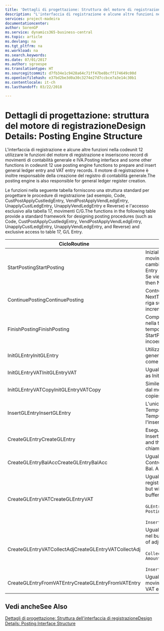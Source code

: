 ```yaml
---
title: 'Dettagli di progettazione: Struttura del motore di registrazione | Microsoft Docs'
description: "L'interfaccia di registrazione e alcune altre funzioni nella codeunit 12 utilizzare le funzioni del motore di registrazione e inseriscono record di movimenti di contabilità generale e IVA. Il motore di registrazione è inoltre responsabile della creazione del registro di contabilità generale."
services: project-madeira
documentationcenter: 
author: SorenGP
ms.service: dynamics365-business-central
ms.topic: article
ms.devlang: na
ms.tgt_pltfrm: na
ms.workload: na
ms.search.keywords: 
ms.date: 07/01/2017
ms.author: sgroespe
ms.translationtype: HT
ms.sourcegitcommit: d7fb34e1c9428a64c71ff47be8bcff174649c00d
ms.openlocfilehash: e37bd2be3d0a30c3274e27d7ccbce7a3e14c30b1
ms.contentlocale: it-ch
ms.lasthandoff: 03/22/2018

---
```

# <a name="design-details-posting-engine-structure"></a><span data-ttu-id="332be-104">Dettagli di progettazione: struttura del motore di registrazione</span><span class="sxs-lookup"><span data-stu-id="332be-104">Design Details: Posting Engine Structure</span></span>
<span data-ttu-id="332be-105">L'interfaccia di registrazione e alcune altre funzioni nella codeunit 12 utilizzare le funzioni del motore di registrazione e inseriscono record di movimenti di contabilità generale e IVA.</span><span class="sxs-lookup"><span data-stu-id="332be-105">Posting interface and some other functions in codeunit 12 use posting engine functions to prepare and insert general ledger entry and VAT entry records.</span></span> <span data-ttu-id="332be-106">Il motore di registrazione è inoltre responsabile della creazione del registro di contabilità generale.</span><span class="sxs-lookup"><span data-stu-id="332be-106">The posting engine is also responsible for general ledger register creation.</span></span>  
  
 <span data-ttu-id="332be-107">Le funzioni nella seguente tabella forniscono una struttura standard per progettare le procedure di registrazione (ad esempio, Code, CustPostApplyCustledgEntry, VendPostApplyVendLedgEntry, UnapplyCustLedgEntry, UnapplyVendLedgEntry e Reverse) e l'accesso esclusivo alla tabella 17, movimenti C/G.</span><span class="sxs-lookup"><span data-stu-id="332be-107">The functions in the following table provide a standard framework for designing posting procedures (such as Code, CustPostApplyCustledgEntry, VendPostApplyVendLedgEntry, UnapplyCustLedgEntry, UnapplyVendLedgEntry, and Reverse) and exclusive access to table 17, G/L Entry.</span></span>  
  
|<span data-ttu-id="332be-108">Ciclo</span><span class="sxs-lookup"><span data-stu-id="332be-108">Routine</span></span>|<span data-ttu-id="332be-109">Description</span><span class="sxs-lookup"><span data-stu-id="332be-109">Description</span></span>|  
|-------------|---------------------------------------|  
|<span data-ttu-id="332be-110">StartPosting</span><span class="sxs-lookup"><span data-stu-id="332be-110">StartPosting</span></span>|<span data-ttu-id="332be-111">Inizializza il buffer di registrazione TempGLEntryBuf, blocca le tabelle dei movimenti IVA e C/G e inizializza il periodo contabile, il registro C/G e il tasso di cambio.</span><span class="sxs-lookup"><span data-stu-id="332be-111">Initializes posting buffer TempGLEntryBuf, locks G/L Entry and VAT Entry tables, and initializes Accounting Period, G/L Register, and Exchange Rate.</span></span> <span data-ttu-id="332be-112">Se viene chiamato una sola volta, NextEntryNo è 0.</span><span class="sxs-lookup"><span data-stu-id="332be-112">Should be called only once, then NextEntryNo is 0.</span></span>|  
|<span data-ttu-id="332be-113">ContinuePosting</span><span class="sxs-lookup"><span data-stu-id="332be-113">ContinuePosting</span></span>|<span data-ttu-id="332be-114">Controlla e registra l''IVA ad esigibilità differita dell'incremento NextTransactionNo della transazione precedente e prepara la registrazione della riga successiva.</span><span class="sxs-lookup"><span data-stu-id="332be-114">Checks and posts unrealized VAT for previous transaction increment NextTransactionNo and prepares post of next line.</span></span>|  
|<span data-ttu-id="332be-115">FinishPosting</span><span class="sxs-lookup"><span data-stu-id="332be-115">FinishPosting</span></span>|<span data-ttu-id="332be-116">Completa la registrazione inserendo i movimenti di C/G dal buffer temporaneo nella tabella di database.</span><span class="sxs-lookup"><span data-stu-id="332be-116">Completes posting by inserting G/L entries from temporary buffer into database table.</span></span> <span data-ttu-id="332be-117">Utilizzato sempre insieme a StartPosting.</span><span class="sxs-lookup"><span data-stu-id="332be-117">Always used together with StartPosting.</span></span> <span data-ttu-id="332be-118">Verifica la presenza di incoerenze.</span><span class="sxs-lookup"><span data-stu-id="332be-118">Checks for inconsistencies.</span></span>|  
|<span data-ttu-id="332be-119">InitGLEntry</span><span class="sxs-lookup"><span data-stu-id="332be-119">InitGLEntry</span></span>|<span data-ttu-id="332be-120">Utilizzato per inizializzare nuovo movimento C/G per riga di registrazioni generali.</span><span class="sxs-lookup"><span data-stu-id="332be-120">Used to initialize new G/L entry for Gen. Jnl Line.</span></span> <span data-ttu-id="332be-121">Restituisce GLEntry come parametro.</span><span class="sxs-lookup"><span data-stu-id="332be-121">Returns GLEntry as parameter.</span></span>|  
|<span data-ttu-id="332be-122">InitGLEntryVAT</span><span class="sxs-lookup"><span data-stu-id="332be-122">InitGLEntryVAT</span></span>|<span data-ttu-id="332be-123">Uguale a InitGLEntry, ma assegna anche contropartita e SummarizeVAT.</span><span class="sxs-lookup"><span data-stu-id="332be-123">Same as InitGLEntry, but also assigns Bal. Account No. and SummarizeVAT.</span></span>|  
|<span data-ttu-id="332be-124">InitGLEntryVATCopy</span><span class="sxs-lookup"><span data-stu-id="332be-124">InitGLEntryVATCopy</span></span>|<span data-ttu-id="332be-125">Simile a InitGLEntryVAT, ma copia anche i dati delle categorie di registrazione dal movimento IVA prima di SummarizeVAT.</span><span class="sxs-lookup"><span data-stu-id="332be-125">Similar to InitGLEntryVAT, but also copies posting groups data from VAT Entry before SummarizeVAT.</span></span>|  
|<span data-ttu-id="332be-126">InsertGLEntry</span><span class="sxs-lookup"><span data-stu-id="332be-126">InsertGLEntry</span></span>|<span data-ttu-id="332be-127">L'unica funzione che inserisce movimenti C/G nella tabella globale di TempGLEntryBuf.</span><span class="sxs-lookup"><span data-stu-id="332be-127">The only function that inserts G/L entry into global TempGLEntryBuf table.</span></span> <span data-ttu-id="332be-128">Utilizzare sempre questa funzione per l'inserimento.</span><span class="sxs-lookup"><span data-stu-id="332be-128">Always use this function for insert.</span></span>|  
|<span data-ttu-id="332be-129">CreateGLEntry</span><span class="sxs-lookup"><span data-stu-id="332be-129">CreateGLEntry</span></span>|<span data-ttu-id="332be-130">Esegue un InitGLEntry, assegna Importo in valuta addiz. ed esegue InsertGLEntry.</span><span class="sxs-lookup"><span data-stu-id="332be-130">Performs an InitGLEntry, assigns Additional Currency Amount, and then performs InsertGLEntry.</span></span> <span data-ttu-id="332be-131">Sostituisce molte righe di codice a una singola chiamata di funzione.</span><span class="sxs-lookup"><span data-stu-id="332be-131">Replaces several lines of code with a single function call.</span></span>|  
|<span data-ttu-id="332be-132">CreateGLEntryBalAcc</span><span class="sxs-lookup"><span data-stu-id="332be-132">CreateGLEntryBalAcc</span></span>|<span data-ttu-id="332be-133">Uguale a CreateGLEntry, ma assegna anche Tipo contropartita e Contropartita.</span><span class="sxs-lookup"><span data-stu-id="332be-133">Same as CreateGLEntry, but also assigns Bal. Account Type and Bal. Account No.</span></span>|  
|<span data-ttu-id="332be-134">CreateGLEntryVAT</span><span class="sxs-lookup"><span data-stu-id="332be-134">CreateGLEntryVAT</span></span>|<span data-ttu-id="332be-135">Uguale a CreateGLEntry, ma con elaborazione addizionale delle categorie di registrazione e salvataggio nel buffer temporaneo IVA:</span><span class="sxs-lookup"><span data-stu-id="332be-135">Same as CreateGLEntry, but with additional processing for posting groups and saving to temporary VAT buffer:</span></span><br /><br /> `GLEntry.CopyPostingGroupsFromDtldCVBuf(DtldCVLedgEntryBuf,GenJnlLine."Gen. Posting Type");`<br /><br /> `InsertVATEntriesFromTemp(DtldCVLedgEntryBuf,GLEntry);`|  
|<span data-ttu-id="332be-136">CreateGLEntryVATCollectAdj</span><span class="sxs-lookup"><span data-stu-id="332be-136">CreateGLEntryVATCollectAdj</span></span>|<span data-ttu-id="332be-137">Uguale a CreateGLEntry, ma con raccolta addizionale di rettifiche e salvataggio nel buffer temporaneo IVA:</span><span class="sxs-lookup"><span data-stu-id="332be-137">Same as CreateGLEntry, but with additional collection of adjustments and saving to temporary VAT buffer:</span></span><br /><br /> `CollectAdjustment(AdjAmount,GLEntry.Amount,GLEntry."Additional-Currency Amount",OriginalDateSet);`<br /><br /> `InsertVATEntriesFromTemp(DtldCVLedgEntryBuf,GLEntry);`|  
|<span data-ttu-id="332be-138">CreateGLEntryFromVATEntry</span><span class="sxs-lookup"><span data-stu-id="332be-138">CreateGLEntryFromVATEntry</span></span>|<span data-ttu-id="332be-139">Uguale a CreateGLEntry, ma copia anche le categorie di registrazione dal movimento IVA.</span><span class="sxs-lookup"><span data-stu-id="332be-139">Same as CreateGLEntry, but also copies posting groups from VAT entry.</span></span>|  
  
## <a name="see-also"></a><span data-ttu-id="332be-140">Vedi anche</span><span class="sxs-lookup"><span data-stu-id="332be-140">See Also</span></span>  
 [<span data-ttu-id="332be-141">Dettagli di progettazione: Struttura dell'interfaccia di registrazione</span><span class="sxs-lookup"><span data-stu-id="332be-141">Design Details: Posting Interface Structure</span></span>](design-details-posting-interface-structure.md)

